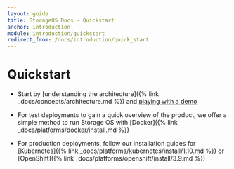 ```yaml
---
layout: guide
title: StorageOS Docs - Quickstart
anchor: introduction
module: introduction/quickstart
redirect_from: /docs/introduction/quick_start
---
```


# Quickstart

* Start by [understanding the architecture]({% link
_docs/concepts/architecture.md %}) and [playing with a demo](http://play.storageos.com/main)

* For test deployments to gain a quick overview of the product, we offer a
   simple method to run Storage OS with [Docker]({% link
_docs/platforms/docker/install.md %})

* For production deployments, follow our installation guides for
   [Kubernetes]({% link _docs/platforms/kubernetes/install/1.10.md %}) or
  [OpenShift]({% link _docs/platforms/openshift/install/3.9.md %})

